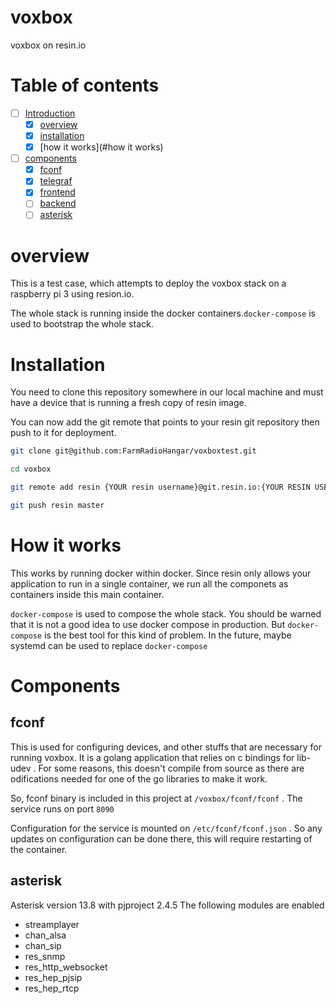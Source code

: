 # voxbox
voxbox on resin.io


# Table of contents
- [ ] [Introduction]()
  - [x] [overview](#overview)
  - [x] [installation](#installation)
  - [x] [how it works](#how it works)
- [ ] [components](#components)
  - [x] [fconf](#fconf)
  - [x] [telegraf](#telegraf)
  - [x] [frontend](#frontend)
  - [ ] [backend](#backend)
  - [ ] [asterisk](#asterisk)

# overview
This is a test case, which attempts to deploy the voxbox stack on a raspberry pi
3 using resion.io.

The whole stack is running inside the docker containers.`docker-compose` is used
to bootstrap the whole stack.

# Installation

You need to clone this repository somewhere in our local machine and must have a
device that is running a fresh copy of resin image.

You can now add the  git remote that points to your resin git repository then
push to it for deployment.

```bash
git clone git@github.com:FarmRadioHangar/voxboxtest.git

cd voxbox

git remote add resin {YOUR resin username}@git.resin.io:{YOUR RESIN USERNAME}/{YOUR APPLICATION NAME}.git

git push resin master
```

# How it works

This works by running docker within docker. Since resin only allows your
application to run in a single container, we run all the componets as containers
inside this main container.

`docker-compose` is used to compose the whole stack. You should be warned that
it is not a good idea to use docker compose in production. But `docker-compose`
is the best tool for this kind of problem. In the future, maybe systemd can be
used to replace `docker-compose`


# Components

## fconf
This is used for configuring devices, and other stuffs that are necessary for
running voxbox. It is a golang application that relies on c bindings for
lib-udev . For some reasons, this doesn't compile from source as there are
odifications needed for one of the go libraries to make it work.

So, fconf binary is included in this project at `/voxbox/fconf/fconf` . The
service runs on port `8090`

Configuration for the service is mounted on `/etc/fconf/fconf.json` . So any
updates on configuration can be done there, this will require restarting of the
container.

## asterisk
Asterisk version 13.8 with  pjproject 2.4.5
 The following modules are enabled
- streamplayer
- chan_alsa
- chan_sip
- res_snmp
- res_http_websocket
- res_hep_pjsip
- res_hep_rtcp

